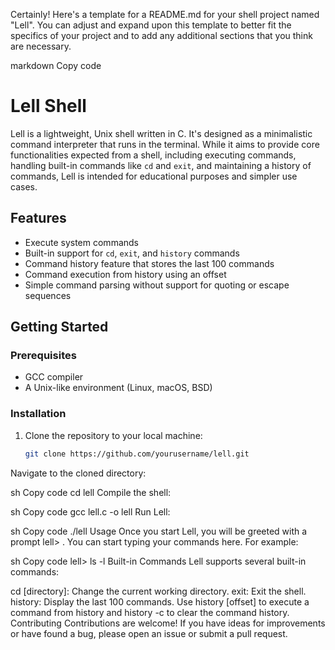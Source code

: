Certainly! Here's a template for a README.md for your shell project named "Lell". You can adjust and expand upon this template to better fit the specifics of your project and to add any additional sections that you think are necessary.

markdown
Copy code
# Lell Shell

Lell is a lightweight, Unix shell written in C. It's designed as a minimalistic command interpreter that runs in the terminal. While it aims to provide core functionalities expected from a shell, including executing commands, handling built-in commands like `cd` and `exit`, and maintaining a history of commands, Lell is intended for educational purposes and simpler use cases.

## Features

- Execute system commands
- Built-in support for `cd`, `exit`, and `history` commands
- Command history feature that stores the last 100 commands
- Command execution from history using an offset
- Simple command parsing without support for quoting or escape sequences

## Getting Started

### Prerequisites

- GCC compiler
- A Unix-like environment (Linux, macOS, BSD)

### Installation

1. Clone the repository to your local machine:

   ```sh
   git clone https://github.com/yourusername/lell.git
Navigate to the cloned directory:

sh
Copy code
cd lell
Compile the shell:

sh
Copy code
gcc lell.c -o lell
Run Lell:

sh
Copy code
./lell
Usage
Once you start Lell, you will be greeted with a prompt lell> . You can start typing your commands here. For example:

sh
Copy code
lell> ls -l
Built-in Commands
Lell supports several built-in commands:

cd [directory]: Change the current working directory.
exit: Exit the shell.
history: Display the last 100 commands. Use history [offset] to execute a command from history and history -c to clear the command history.
Contributing
Contributions are welcome! If you have ideas for improvements or have found a bug, please open an issue or submit a pull request.
